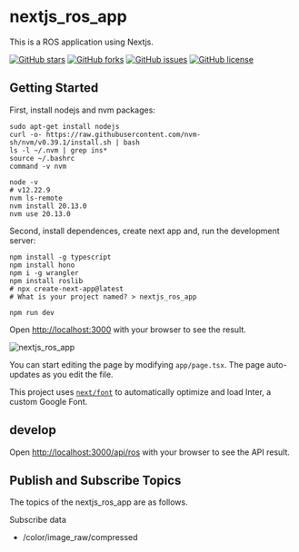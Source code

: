 # nextjs_ros_app

This is a ROS application using Nextjs.

[![GitHub stars](https://img.shields.io/github/stars/tasada038/nextjs_ros_app.svg?style=social&label=Star&maxAge=2592000)](https://github.com/tasada038/nextjs_ros_app/stargazers/)
[![GitHub forks](https://img.shields.io/github/forks/tasada038/nextjs_ros_app.svg?style=social&label=Fork&maxAge=2592000)](https://github.com/tasada038/nextjs_ros_app/network/)
[![GitHub issues](https://img.shields.io/github/issues/tasada038/nextjs_ros_app.svg)](https://github.com/tasada038/nextjs_ros_app/issues/)
[![GitHub license](https://img.shields.io/github/license/tasada038/nextjs_ros_app.svg)](https://github.com/tasada038/nextjs_ros_app/blob/master/LICENSE)


## Getting Started

First, install nodejs and nvm packages:

```sh:
sudo apt-get install nodejs
curl -o- https://raw.githubusercontent.com/nvm-sh/nvm/v0.39.1/install.sh | bash
ls -l ~/.nvm | grep ins*
source ~/.bashrc
command -v nvm

node -v
# v12.22.9
nvm ls-remote
nvm install 20.13.0
nvm use 20.13.0

```

Second, install dependences, create next app and, run the development server:

```sh:
npm install -g typescript
npm install hono
npm i -g wrangler
npm install roslib
# npx create-next-app@latest
# What is your project named? > nextjs_ros_app

npm run dev
```

Open [http://localhost:3000](http://localhost:3000) with your browser to see the result.

![nextjs_ros_app](./img/nexjs_ros_app.png)

You can start editing the page by modifying `app/page.tsx`. The page auto-updates as you edit the file.

This project uses [`next/font`](https://nextjs.org/docs/basic-features/font-optimization) to automatically optimize and load Inter, a custom Google Font.

## develop

Open [http://localhost:3000/api/ros](http://localhost:3000) with your browser to see the API result.


## Publish and Subscribe Topics
The topics of the nextjs_ros_app are as follows.

Subscribe data
- /color/image_raw/compressed